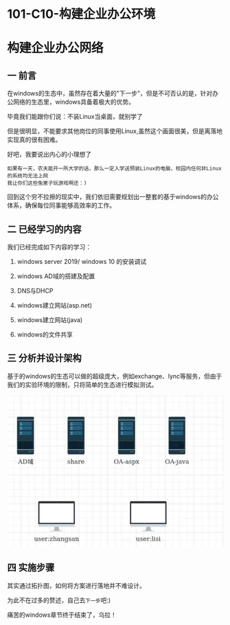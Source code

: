 # 101-C10-构建企业办公环境

# 构建企业办公网络

## 一 前言

在windows的生态中，虽然存在着大量的"下一步"，但是不可否认的是，针对办公网络的生态里，windows具备着极大的优势。

毕竟我们能跟你们说：不装Linux当桌面，就别学了

但是很明显，不能要求其他岗位的同事使用Linux,虽然这个画面很美，但是离落地实现真的很有困难。

好吧，我要说出内心的小理想了

```
如果有一天，农夫能开一所大学的话，那么一定入学送预装Linux的电脑，校园内任何非Linux的系统均无法上网
我让你们这些兔崽子玩游戏啊还：)
```

回到这个穷不拉擦的现实中，我们依旧需要规划出一整套的基于windows的办公体系，确保每位同事能够高效率的工作。



## 二 已经学习的内容

我们已经完成如下内容的学习：

1. windows server 2019/ windows 10 的安装调试

2. windows AD域的搭建及配置

2. DNS与DHCP

3. windows建立网站(asp.net)

4. windows建立网站(java)

5. windows的文件共享

   

## 三 分析并设计架构

基于的windows的生态可以做的超级庞大，例如exchange、lync等服务，但由于我们的实验环境的限制，只将简单的生态进行模拟测试。

![image-20220407200722777](../../images/784119404.jpg)



## 四 实施步骤

其实通过拓扑图，如何将方案进行落地并不难设计。

为此不在过多的赘述，自己去`下一步`吧:)

痛苦的windows章节终于结束了，乌拉！













